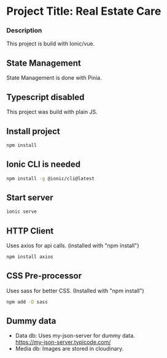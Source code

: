 # Project Title: Real Estate Care

### Description
This project is build with Ionic/vue.

## State Management
State Management is done with Pinia.

## Typescript disabled
This project was build with plain JS.

## Install project
```sh
npm install
```

## Ionic CLI is needed
```sh
npm install -g @ionic/cli@latest
```

## Start server
```sh
ionic serve
```

## HTTP Client
Uses axios for api calls. (installed with "npm install")
```sh
npm install axios
```

## CSS Pre-processor
Uses sass for better CSS. (Installed with "npm install")
```sh
npm add -D sass
```

## Dummy data
- Data db: Uses my-json-server for dummy data.<br/>https://my-json-server.typicode.com/
- Media db: Images are stored in cloudinary.



